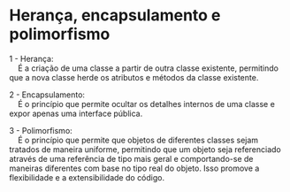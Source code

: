 # Herança, encapsulamento e polimorfismo
<p>
1 - Herança:<br>
&nbsp;&nbsp;&nbsp;&nbsp;É a criação de uma classe a partir de outra classe existente, permitindo que a nova classe herde os atributos e métodos da classe existente.
</p>
<p>
2 - Encapsulamento:<br>
&nbsp;&nbsp;&nbsp;&nbsp;É o princípio que permite ocultar os detalhes internos de uma classe e expor apenas uma interface pública.
</p>
<p>
3 - Polimorfismo:<br>
&nbsp;&nbsp;&nbsp;&nbsp;É o princípio que permite que objetos de diferentes classes sejam tratados de maneira uniforme, permitindo que um objeto seja referenciado através de uma referência de tipo mais geral e comportando-se de maneiras diferentes com base no tipo real do objeto. Isso promove a flexibilidade e a extensibilidade do código.
</p>
